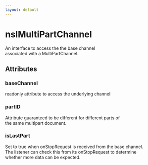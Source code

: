 ```yaml
---
layout: default
---
```


# nsIMultiPartChannel #
  
An interface to access the the base channel   
associated with a MultiPartChannel.  
  

## Attributes ##

### baseChannel ###
  
readonly attribute to access the underlying channel  
  

### partID ###
  
Attribute guaranteed to be different for different parts of  
the same multipart document.  
  

### isLastPart ###
  
Set to true when onStopRequest is received from the base channel.  
The listener can check this from its onStopRequest to determine  
whether more data can be expected.  
  
